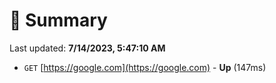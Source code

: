 # 📖 Summary
Last updated: **7/14/2023, 5:47:10 AM**

- `GET` [https://google.com](https://google.com) - **Up** (147ms)
